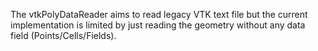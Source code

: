 The vtkPolyDataReader aims to read legacy VTK text file but the current implementation is limited by just reading the geometry without any data field (Points/Cells/Fields).
